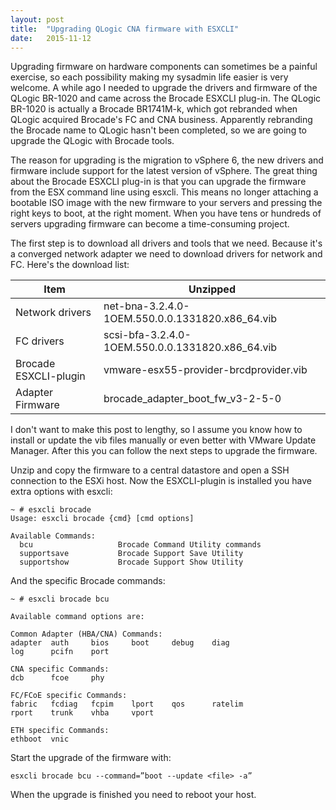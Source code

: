 ```yaml
---
layout: post
title:  "Upgrading QLogic CNA firmware with ESXCLI"
date:   2015-11-12
---
```



Upgrading firmware on hardware components can sometimes be a painful exercise, so each possibility making my sysadmin life easier is very welcome. A while ago I needed to upgrade the drivers and firmware of the QLogic BR-1020 and came across the Brocade ESXCLI plug-in. The QLogic BR-1020 is actually a Brocade BR1741M-k, which got rebranded when QLogic acquired Brocade's FC and CNA business. Apparently rebranding the Brocade name to QLogic hasn't been completed, so we are going to upgrade the QLogic with Brocade tools. 

The reason for upgrading is the migration to vSphere 6, the new drivers and firmware include support for the latest version of vSphere. The great thing about the Brocade ESXCLI plug-in is that you can upgrade the firmware from the ESX command line using esxcli. This means no longer attaching a bootable ISO image with the new firmware to your servers and pressing the right keys to boot, at the right moment. When you have tens or hundreds of servers upgrading firmware can become a time-consuming project.

The first step is to download all drivers and tools that we need. Because it's a converged network adapter we need to download drivers for network and FC. Here's the download list:

Item     | Unzipped
-------- | ---
Network drivers | net-bna-3.2.4.0-1OEM.550.0.0.1331820.x86_64.vib
FC drivers | scsi-bfa-3.2.4.0-1OEM.550.0.0.1331820.x86_64.vib
Brocade ESXCLI-plugin | vmware-esx55-provider-brcdprovider.vib
Adapter Firmware | brocade_adapter_boot_fw_v3-2-5-0

I don't want to make this post to lengthy, so I assume you know how to install or update the vib files manually or even better with VMware Update Manager. After this you can follow the next steps to upgrade the firmware.

Unzip and copy the  firmware to a central datastore and open a SSH connection to the ESXi host. Now the ESXCLI-plugin is installed you have extra options with esxcli:

    ~ # esxcli brocade
    Usage: esxcli brocade {cmd} [cmd options]
    
    Available Commands:
      bcu                   Brocade Command Utility commands
      supportsave           Brocade Support Save Utility
      supportshow           Brocade Support Show Utility

And the specific Brocade commands:

    ~ # esxcli brocade bcu
    
    Available command options are:
    
    Common Adapter (HBA/CNA) Commands:
    adapter  auth     bios     boot     debug    diag
    log      pcifn    port
    
    CNA specific Commands:
    dcb      fcoe     phy
    
    FC/FCoE specific Commands:
    fabric   fcdiag   fcpim    lport    qos      ratelim
    rport    trunk    vhba     vport
    
    ETH specific Commands:
    ethboot  vnic

Start the upgrade of the firmware with:

    esxcli brocade bcu --command=”boot --update <file> -a”


When the upgrade is finished you need to reboot your host.
